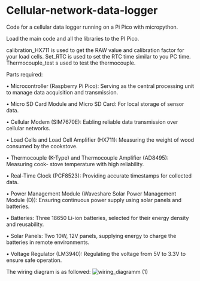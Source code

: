 # Cellular-network-data-logger
Code for a cellular data logger running on a Pi Pico with micropython.

Load the main code and all the libraries to the PI Pico. 

calibration_HX711 is used to get the RAW value and calibration factor for your load cells.
Set_RTC is used to set the RTC time similar to you PC time.
Thermocouple_test s used to test the thermocouple.



Parts required: 

• Microcontroller (Raspberry Pi Pico): Serving as the central processing unit to manage
  data acquisition and transmission.
  
• Micro SD Card Module and Micro SD Card: For local storage of sensor data.

• Cellular Modem (SIM7670E): Eabling reliable data transmission over cellular networks.

• Load Cells and Load Cell Amplifier (HX711): Measuring the weight of wood consumed
  by the cookstove.
  
• Thermocouple (K-Type) and Thermocouple Amplifier (AD8495): Measuring cook-
  stove temperature with high reliability.
  
• Real-Time Clock (PCF8523): Providing accurate timestamps for collected data.

• Power Management Module (Waveshare Solar Power Management Module (D)):
  Ensuring continuous power supply using solar panels and batteries.
  
• Batteries: Three 18650 Li-ion batteries, selected for their energy density and reusability.

• Solar Panels: Two 10W, 12V panels, supplying energy to charge the batteries in remote
  environments.
  
• Voltage Regulator (LM3940): Regulating the voltage from 5V to 3.3V to ensure safe
  operation.

The wiring diagram is as followed:
![wiring_diagramm (1)](https://github.com/user-attachments/assets/9675abd5-8d98-4bf3-b570-91a33c6ad89a)
